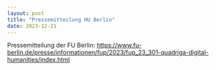 ```yaml
---
layout: post
title: "Pressemitteilung HU Berlin"
date: 2023-12-21
---
```

Pressemitteilung der FU Berlin:
<https://www.fu-berlin.de/presse/informationen/fup/2023/fup_23_301-quadriga-digital-humanities/index.html>

